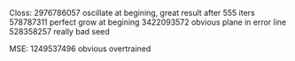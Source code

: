 Closs:
2976786057 oscillate at begining, great result after 555 iters
578787311 perfect grow at begining
3422093572 obvious plane in error line
528358257 really bad seed

MSE:
1249537496 obvious overtrained
